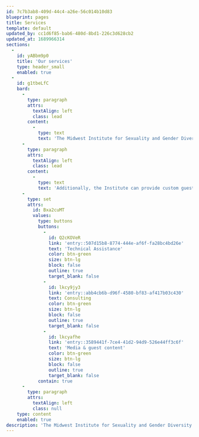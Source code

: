 ```yaml
---
id: 7c7b3ab8-409d-44c4-a26e-56c014b10d83
blueprint: pages
title: Services
template: default
updated_by: cc1d6f85-bab6-480d-8bd1-226c3d628cb2
updated_at: 1689966314
sections:
  -
    id: yABbm9p0
    title: 'Our services'
    type: header_small
    enabled: true
  -
    id: g1tbeLfC
    bard:
      -
        type: paragraph
        attrs:
          textAlign: left
          class: lead
        content:
          -
            type: text
            text: 'The Midwest Institute for Sexuality and Gender Diversity provides individualized technical assistance, consulting, and training to organizations seeking to advance knowledge of diverse sexualities and genders and increase capacity to support and serve the lesbian, gay, bisexual, transgender, queer, intersex, and asexual (LGBTQIA) community. '
      -
        type: paragraph
        attrs:
          textAlign: left
          class: lead
        content:
          -
            type: text
            text: 'Additionally, the Institute can provide custom guest content and contributions for web and print based media.'
      -
        type: set
        attrs:
          id: Bxa2cuMT
          values:
            type: buttons
            buttons:
              -
                id: Q2cKOVeR
                link: 'entry::507d15b8-8774-444e-af6f-fa28bc4bd26e'
                text: 'Technical Assistance'
                color: btn-green
                size: btn-lg
                block: false
                outline: true
                target_blank: false
              -
                id: lkcy9jy3
                link: 'entry::abb4cb6b-d96f-4580-bf83-af417b03c430'
                text: Consulting
                color: btn-green
                size: btn-lg
                block: false
                outline: true
                target_blank: false
              -
                id: lkcyafhe
                link: 'entry::3589441f-7ce4-41d2-94d9-526e44ff3c6f'
                text: 'Media & guest content'
                color: btn-green
                size: btn-lg
                block: false
                outline: true
                target_blank: false
            contain: true
      -
        type: paragraph
        attrs:
          textAlign: left
          class: null
    type: content
    enabled: true
description: 'The Midwest Institute for Sexuality and Gender Diversity provides individualized technical assistance and training to organizations seeking to advance knowledge of diverse sexualities and genders and increase capacity to support and serve the lesbian, gay, bisexual, transgender, queer, intersex, and asexual (LGBTQIA) community.'
---
```

